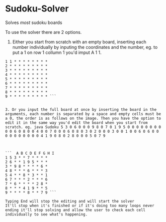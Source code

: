 # Sudoku-Solver
Solves *most* sudoku boards

To use the solver there are 2 options. 
1. Either you start from scratch with an empty board, inserting each number individually by inputing the coordinates and the number, eg. to put a 1 on row 1 collumn 1 you'd imput A 1 1.

  ```  A B C D E F G H I
  1 1 * * * * * * * *
  2 * * * * * * * * *
  3 * * * * * * * * *
  4 * * * * * * * * *
  5 * * * * * * * * *
  6 * * * * * * * * *
  7 * * * * * * * * *
  8 * * * * * * * * *
  9 * * * * * * * * * ```


3. Or you input the full board at once by inserting the board in the arguments, each number is separated by a space and empty cells must be a 0, the order is as follows on the image. Then you have the option to edit it in the same way you'd edit the board when you start from scratch. eg. java Sudoku 5 3 0 6 0 0 0 9 8 0 7 0 1 9 5 0 0 0 0 0 0 0 0 0 0 6 0 8 0 0 4 0 0 7 0 0 0 6 0 8 0 3 0 2 0 0 0 3 0 0 1 0 0 6 0 6 0 0 0 0 0 0 0 0 0 0 4 1 9 0 8 0 2 8 0 0 0 5 0 7 9

   

```  A B C D E F G H I
1 5 3 * * 7 * * * *
2 6 * * 1 9 5 * * *
3 * 9 8 * * * * 6 *
4 8 * * * 6 * * * 3
5 4 * * 8 * 3 * * 1
6 7 * * * 2 * * * 6
7 * 6 * * * * 2 8 *
8 * * * 4 1 9 * * 5
9 * * * * 8 * * 7 9 ```

Typing End will stop the editing and will start the solver
It'll stop when it's finished or if it's doing too many loops never ending it'll stop solving and allow the user to check each cell individually to see what's happening.
